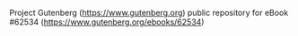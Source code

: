 Project Gutenberg (https://www.gutenberg.org) public repository for
eBook #62534 (https://www.gutenberg.org/ebooks/62534)
